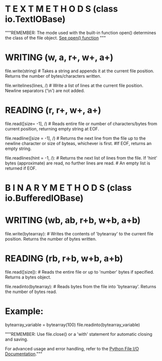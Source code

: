 #                               T E X T    M E T H O D S   (class io.TextIOBase)

"""REMEMBER: The mode used with the built-in function open() determines the class of the file object. [See open() function](../Functions/open().md) """

#                                                 WRITING (w, a, r+, w+, a+)
file.write(string) # Takes a string and appends it at the current file position.  Returns the number of bytes/characters written.

file.writelines(lines, /)  # Write a list of lines at the current file position. Newline separators ('\n') are not added.

#                                                 READING (r, r+, w+, a+)
file.read([size= -1], /)  # Reads entire file or number of characters/bytes from current position, returning empty string at EOF.

file.readline([size = -1], /)  # Returns the next line from the file up to the newline character or size of byteas, whichever is first. 
                              #If EOF, returns an empty string.

file.readlines(hint = -1, /): # Returns the next list of lines from the file. If 'hint' bytes (approximate) are read, no further lines are read.
                             # An empty list is returned if EOF.


#                                 B I N A R Y   M E T H O D S   (class io.BufferedIOBase)

#                                                 WRITING (wb, ab, r+b, w+b, a+b)
file.write(bytearray): # Writes the contents of 'bytearray' to the current file position. Returns the number of bytes written.

#                                                 READING (rb, r+b, w+b, a+b)
file.read([size]): # Reads the entire file or up to 'number' bytes if specified. Returns a bytes object.

file.readinto(bytearray): # Reads bytes from the file into 'bytearray'. Returns the number of bytes read.


# Example: 
bytearray_variable = bytearray(100)
file.readinto(bytearray_variable)


"""REMEMBER: Use file.close() or a 'with' statement for automatic closing and saving. 

For advanced usage and error handling, refer to the [Python File I/O Documentation](https://docs.python.org/3/tutorial/inputoutput.html#reading-and-writing-files)."""
